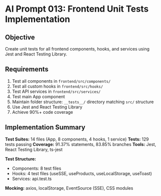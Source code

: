 # AI Prompt 013: Frontend Unit Tests Implementation

## Objective

Create unit tests for all frontend components, hooks, and services using Jest and React Testing Library.

## Requirements

1. Test all components in `frontend/src/components/`
2. Test all custom hooks in `frontend/src/hooks/`
3. Test API services in `frontend/src/services/`
4. Test main App component
5. Maintain folder structure: `__tests__/` directory matching `src/` structure
6. Use Jest and React Testing Library
7. Achieve 90%+ code coverage

## Implementation Summary

**Test Suites:** 14 files (App, 8 components, 4 hooks, 1 service)
**Tests:** 129 tests passing
**Coverage:** 91.37% statements, 83.85% branches
**Tools:** Jest, React Testing Library, ts-jest

**Test Structure:**
- Components: 8 test files
- Hooks: 4 test files (useSSE, useProducts, useLocalStorage, useToast)
- Services: api.test.ts

**Mocking:** axios, localStorage, EventSource (SSE), CSS modules
